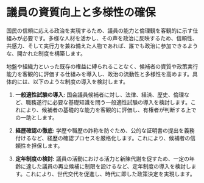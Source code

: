 # 議員の資質向上と多様性の確保

国民の信頼に応える政治を実現するため、議員の能力と倫理観を客観的に示す仕組みが必要です。多様な人材を活かし、その声を政治に反映するため、信頼性、共感力、そして実行力を兼ね備えた人物であれば、誰でも政治に参加できるような、開かれた制度を構築します。

地盤や組織力といった既存の権益に縛られることなく、候補者の資質や政策実行能力を客観的に評価する仕組みを導入し、政治の流動性と多様性を高めます。具体的には、以下のような制度の導入を検討します。

1.  **一般適性試験の導入:**
    国会議員候補者に対し、法律、経済、歴史、倫理など、職務遂行に必要な基礎知識を問う一般適性試験の導入を検討します。これにより、候補者の基礎的な能力を客観的に評価し、有権者が判断する上での一助とします。

2.  **経歴確認の徹底:**
    学歴や職歴の詐称を防ぐため、公的な証明書の提出を義務付けるなど、経歴の確認プロセスを厳格化します。これにより、候補者の信頼性を担保します。

3.  **定年制度の検討:**
    議員の活動における活力と新陳代謝を促すため、一定の年齢に達した議員の再立候補に制限を設けるなど、定年制度の導入を検討します。これにより、世代交代を促進し、時代に即した政策決定を実現します。

